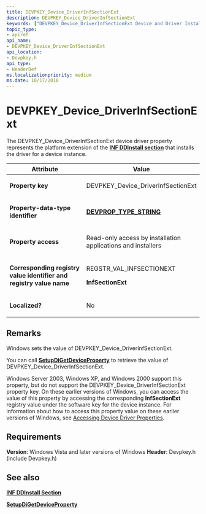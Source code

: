 ```yaml
---
title: DEVPKEY_Device_DriverInfSectionExt
description: DEVPKEY_Device_DriverInfSectionExt
keywords: ["DEVPKEY_Device_DriverInfSectionExt Device and Driver Installation"]
topic_type:
- apiref
api_name:
- DEVPKEY_Device_DriverInfSectionExt
api_location:
- Devpkey.h
api_type:
- HeaderDef
ms.localizationpriority: medium
ms.date: 10/17/2018
---
```


# DEVPKEY_Device_DriverInfSectionExt


The DEVPKEY_Device_DriverInfSectionExt device driver property represents the platform extension of the [**INF DDInstall section**](./inf-ddinstall-section.md) that installs the driver for a device instance.

<table>
<colgroup>
<col width="50%" />
<col width="50%" />
</colgroup>
<thead>
<tr>
<th>Attribute</th>
<th>Value</th>
</tr>
</thead>
<tbody>
<tr class="odd">
<td align="left"><p><strong>Property key</strong></p></td>
<td align="left"><p>DEVPKEY_Device_DriverInfSectionExt</p></td>
</tr>
<tr class="even">
<td align="left"><p><strong>Property-data-type identifier</strong></p></td>
<td align="left"><p><a href="devprop-type-string.md" data-raw-source="[&lt;strong&gt;DEVPROP_TYPE_STRING&lt;/strong&gt;](devprop-type-string.md)"><strong>DEVPROP_TYPE_STRING</strong></a></p></td>
</tr>
<tr class="odd">
<td align="left"><p><strong>Property access</strong></p></td>
<td align="left"><p>Read-only access by installation applications and installers</p></td>
</tr>
<tr class="even">
<td align="left"><p><strong>Corresponding registry value identifier and registry value name</strong></p></td>
<td align="left"><p>REGSTR_VAL_INFSECTIONEXT</p>
<p><strong>InfSectionExt</strong></p></td>
</tr>
<tr class="odd">
<td align="left"><p><strong>Localized?</strong></p></td>
<td align="left"><p>No</p></td>
</tr>
</tbody>
</table>

 

Remarks
-------

Windows sets the value of DEVPKEY_Device_DriverInfSectionExt.

You can call [**SetupDiGetDeviceProperty**](/windows/win32/api/setupapi/nf-setupapi-setupdigetdevicepropertyw) to retrieve the value of DEVPKEY_Device_DriverInfSectionExt.

Windows Server 2003, Windows XP, and Windows 2000 support this property, but do not support the DEVPKEY_Device_DriverInfSectionExt property key. On these earlier versions of Windows, you can access the value of this property by accessing the corresponding **InfSectionExt** registry value under the software key for the device instance. For information about how to access this property value on these earlier versions of Windows, see [Accessing Device Driver Properties](./accessing-device-driver-properties.md).

Requirements
------------

**Version**: Windows Vista and later versions of Windows
**Header**: Devpkey.h (include Devpkey.h)


## See also


[**INF DDInstall Section**](./inf-ddinstall-section.md)

[**SetupDiGetDeviceProperty**](/windows/win32/api/setupapi/nf-setupapi-setupdigetdevicepropertyw)

 


